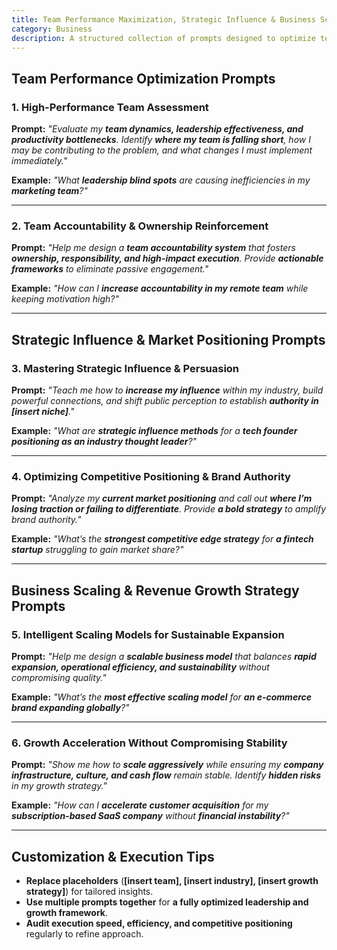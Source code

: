 ```yaml
---
title: Team Performance Maximization, Strategic Influence & Business Scaling Models  
category: Business  
description: A structured collection of prompts designed to optimize team performance, strengthen strategic influence, and refine business scaling models for long-term success.
---
```

## **Team Performance Optimization Prompts**

### **1. High-Performance Team Assessment**

**Prompt:**
*"Evaluate my **team dynamics, leadership effectiveness, and productivity bottlenecks**. Identify **where my team is falling short**, how I may be contributing to the problem, and what changes I must implement immediately."*

**Example:**
*"What **leadership blind spots** are causing inefficiencies in my **marketing team**?"*

---

### **2. Team Accountability & Ownership Reinforcement**

**Prompt:**
*"Help me design a **team accountability system** that fosters **ownership, responsibility, and high-impact execution**. Provide **actionable frameworks** to eliminate passive engagement."*

**Example:**
*"How can I **increase accountability in my remote team** while keeping motivation high?"*

---

## **Strategic Influence & Market Positioning Prompts**

### **3. Mastering Strategic Influence & Persuasion**

**Prompt:**
*"Teach me how to **increase my influence** within my industry, build powerful connections, and shift public perception to establish **authority in [insert niche]**."*

**Example:**
*"What are **strategic influence methods** for a **tech founder positioning as an industry thought leader**?"*

---

### **4. Optimizing Competitive Positioning & Brand Authority**

**Prompt:**
*"Analyze my **current market positioning** and call out **where I’m losing traction or failing to differentiate**. Provide **a bold strategy** to amplify brand authority."*

**Example:**
*"What’s the **strongest competitive edge strategy** for **a fintech startup** struggling to gain market share?"*

---

## **Business Scaling & Revenue Growth Strategy Prompts**

### **5. Intelligent Scaling Models for Sustainable Expansion**

**Prompt:**
*"Help me design a **scalable business model** that balances **rapid expansion, operational efficiency, and sustainability** without compromising quality."*

**Example:**
*"What’s the **most effective scaling model** for **an e-commerce brand expanding globally**?"*

---

### **6. Growth Acceleration Without Compromising Stability**

**Prompt:**
*"Show me how to **scale aggressively** while ensuring my **company infrastructure, culture, and cash flow** remain stable. Identify **hidden risks** in my growth strategy."*

**Example:**
*"How can I **accelerate customer acquisition** for my **subscription-based SaaS company** without **financial instability**?"*

---

## **Customization & Execution Tips**

- **Replace placeholders** (**[insert team], [insert industry], [insert growth strategy]**) for tailored insights.
- **Use multiple prompts together** for **a fully optimized leadership and growth framework**.
- **Audit execution speed, efficiency, and competitive positioning** regularly to refine approach.
